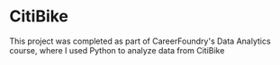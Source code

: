 # CitiBike
This project was completed as part of CareerFoundry's Data Analytics course, where I used Python to analyze data from CitiBike
